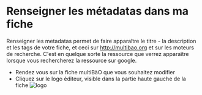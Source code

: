 # Renseigner les métadatas dans ma fiche

Renseigner les metadatas permet de faire apparaître le titre - la description et les tags de votre fiche, et ceci sur http://multibao.org et sur les moteurs de recherche. C'est en quelque sorte la ressource que verrez apparaître lorsque vous rechercherez la ressource sur google.

* Rendez vous sur la fiche multiBàO que vous souhaitez modifier
* Cliquez sur le logo éditeur, visible dans la partie haute gauche de la fiche
![logo](https://framapic.org/tmnZlGFmc1PC/lPMGxuPbLWre.png)
